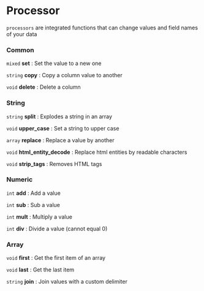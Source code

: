 Processor
=========

`processors` are integrated functions that can change values and field names of your data


### Common

`mixed` **set** : Set the value to a new one

`string` **copy** : Copy a column value to another

`void` **delete** : Delete a column


### String

`string` **split** : Explodes a string in an array

`void` **upper_case** : Set a string to upper case

`array` **replace** : Replace a value by another

`void` **html_entity_decode** : Replace html entities by readable characters

`void` **strip_tags** : Removes HTML tags


### Numeric

`int` **add** : Add a value

`int` **sub** : Sub a value

`int` **mult** : Multiply a value

`int` **div** : Divide a value (cannot equal 0)


### Array

`void` **first** : Get the first item of an array

`void` **last** : Get the last item

`string` **join** : Join values with a custom delimiter

